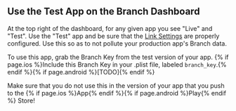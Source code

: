
## Use the Test App on the Branch Dashboard

At the top right of the dashboard, for any given app you see "Live" and "Test". Use the "Test" app and be sure that the [Link Settings](http://dashboard.branch.io/#/settings/link) are properly configured. Use this so as to not pollute your production app's Branch data.

To use this app, grab the Branch Key from the test version of your app. {% if page.ios %}Include this Branch Key in your .plist file, labeled `branch_key`.{% endif %}{% if page.android %}[TODO]{% endif %}

Make sure that you do not use this in the version of your app that you push to the {% if page.ios %}App{% endif %}{% if page.android %}Play{% endif %} Store!
